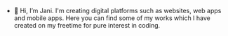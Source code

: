 - 👋 Hi, I’m Jani.
I'm creating digital platforms such as websites, web apps and mobile apps. 
Here you can find some of my works which I have created on my freetime for pure interest in coding.

<!---
janipalomaki/janipalomaki is a ✨ special ✨ repository because its `README.md` (this file) appears on your GitHub profile.
You can click the Preview link to take a look at your changes.
--->
